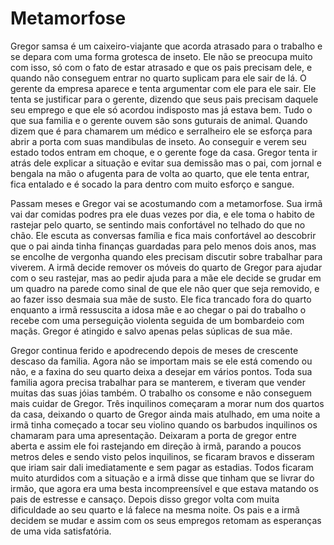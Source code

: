# Metamorfose

Gregor samsa é um caixeiro-viajante que acorda atrasado para o trabalho e se depara com uma forma grotesca de inseto. Ele não se preocupa muito com isso, só com o fato de estar atrasado e que os pais precisam dele, e quando não conseguem entrar no quarto suplicam para ele sair de lá. O gerente da empresa aparece e tenta argumentar com ele para ele sair. Ele tenta se justificar para o gerente, dizendo que seus pais precisam daquele seu emprego e que ele só acordou indisposto mas já estava bem. Tudo o que sua familia e o gerente ouvem são sons guturais de animal. Quando dizem que é para chamarem um médico e serralheiro ele se esforça para abrir a porta com suas mandibulas de inseto. Ao conseguir e verem seu estado todos entram em choque, e o gerente foge da casa. Gregor tenta ir atrás dele explicar a situação e evitar sua demissão mas o pai, com jornal e bengala na mão o afugenta para de volta ao quarto, que ele tenta entrar, fica entalado e é socado la para dentro com muito esforço e sangue.

Passam meses e Gregor vai se acostumando com a metamorfose. Sua irmã vai dar comidas podres pra ele duas vezes por dia, e ele toma o habito de rastejar pelo quarto, se sentindo mais confortável no telhado do que no chão. Ele escuta as conversas família e fica mais confortável ao descobrir que o pai ainda tinha finanças guardadas para pelo menos dois anos, mas se encolhe de vergonha quando eles precisam discutir sobre trabalhar para viverem. A irmã decide remover os móveis do quarto de Gregor para ajudar com o seu rastejar, mas ao pedir ajuda para a mãe ele decide se grudar em um quadro na parede como sinal de que ele não quer que seja removido, e ao fazer isso desmaia sua mãe de susto. Ele fica trancado fora do quarto enquanto a irmã ressuscita a idosa mãe e ao chegar o pai do trabalho o recebe com uma perseguição violenta seguida de um bombardeio com maçãs. Gregor é atingido e salvo apenas pelas súplicas de sua mãe.

Gregor continua ferido e apodrecendo depois de meses de crescente descaso da familia. Agora não se importam mais se ele está comendo ou não, e a faxina do seu quarto deixa a desejar em vários pontos. Toda sua familia agora precisa trabalhar para se manterem, e tiveram que vender muitas das suas jóias também. O trabalho os consome e não conseguem mais cuidar de Gregor. Três inquilinos começaram a morar num dos quartos da casa, deixando o quarto de Gregor ainda mais atulhado, em uma noite a irmã tinha começado a tocar seu violino quando os barbudos inquilinos os chamaram para uma apresentação. Deixaram a porta de gregor entre aberta e assim ele foi rastejando em direção à irmã, parando a poucos metros deles e sendo visto pelos inquilinos, se ficaram bravos e disseram que iriam sair dali imediatamente e sem pagar as estadias. Todos ficaram muito aturdidos com a situação e a irmã disse que tinham que se livrar do irmão, que agora era uma besta incompreensível e que estava matando os pais de estresse e cansaço. Depois disso gregor volta com muita dificuldade ao seu quarto e lá falece na mesma noite. Os pais e a irmã decidem se mudar e assim com os seus empregos retomam as esperanças de uma vida satisfatória.
